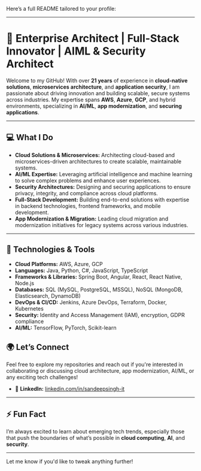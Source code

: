 Here’s a full README tailored to your profile:

---

# 🌟 **Enterprise Architect | Full-Stack Innovator | AIML & Security Architect**  

Welcome to my GitHub! With over **21 years** of experience in **cloud-native solutions**, **microservices architecture**, and **application security**, I am passionate about driving innovation and building scalable, secure systems across industries. My expertise spans **AWS**, **Azure**, **GCP**, and hybrid environments, specializing in **AI/ML**, **app modernization**, and **securing applications**.  

---

## 💻 **What I Do**  
- **Cloud Solutions & Microservices:** Architecting cloud-based and microservices-driven architectures to create scalable, maintainable systems.  
- **AI/ML Expertise:** Leveraging artificial intelligence and machine learning to solve complex problems and enhance user experiences.  
- **Security Architectures:** Designing and securing applications to ensure privacy, integrity, and compliance across cloud platforms.  
- **Full-Stack Development:** Building end-to-end solutions with expertise in backend technologies, frontend frameworks, and mobile development.  
- **App Modernization & Migration:** Leading cloud migration and modernization initiatives for legacy systems across various industries.  

---

## 🔧 **Technologies & Tools**  
- **Cloud Platforms:** AWS, Azure, GCP  
- **Languages:** Java, Python, C#, JavaScript, TypeScript  
- **Frameworks & Libraries:** Spring Boot, Angular, React, React Native, Node.js  
- **Databases:** SQL (MySQL, PostgreSQL, MSSQL), NoSQL (MongoDB, Elasticsearch, DynamoDB)  
- **DevOps & CI/CD:** Jenkins, Azure DevOps, Terraform, Docker, Kubernetes  
- **Security:** Identity and Access Management (IAM), encryption, GDPR compliance  
- **AI/ML:** TensorFlow, PyTorch, Scikit-learn  

## 🌍 **Let’s Connect**  
Feel free to explore my repositories and reach out if you're interested in collaborating or discussing cloud architecture, app modernization, AI/ML, or any exciting tech challenges!  

- 🔗 **LinkedIn:** [linkedin.com/in/sandeepsingh-it](https://linkedin.com/in/sandeepsingh-it)  

---

## ⚡ **Fun Fact**  
I’m always excited to learn about emerging tech trends, especially those that push the boundaries of what’s possible in **cloud computing**, **AI**, and **security**.  

---

Let me know if you'd like to tweak anything further!
